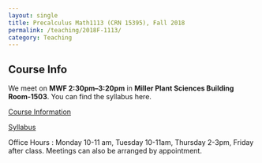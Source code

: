 ```yaml
---
layout: single
title: Precalculus Math1113 (CRN 15395), Fall 2018
permalink: /teaching/2018F-1113/
category: Teaching
---
```

## Course Info
We meet on **MWF 2:30pm&ndash;3:20pm** in **Miller Plant Sciences Building Room-1503**.
You can find the syllabus here.

[Course Information](http://www.math.uga.edu/1113)  

[Syllabus](https://www.dropbox.com/s/b1mwqbp8p1pvhji/Syllabus.pdf?dl=0)

  Office Hours : Monday 10-11 am, Tuesday 10-11am, Thursday 2-3pm, Friday after class.
    Meetings can also be arranged by appointment.
